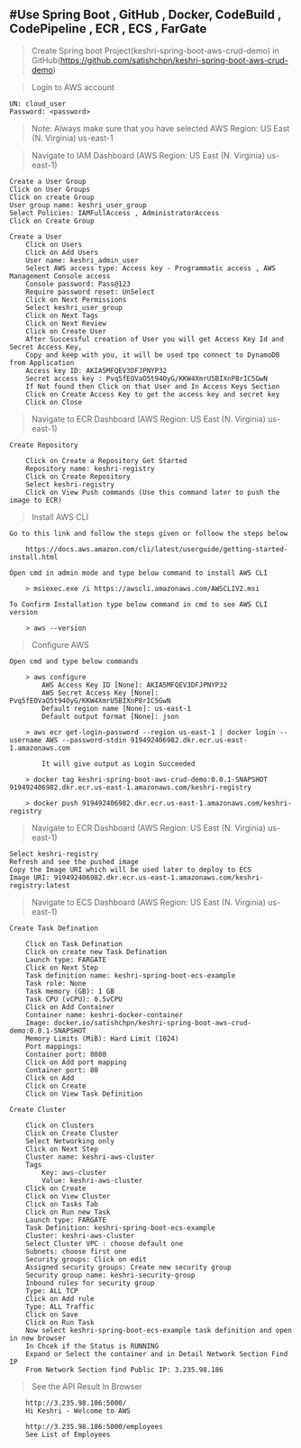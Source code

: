 
#Use Spring Boot , GitHub , Docker, CodeBuild , CodePipeline , ECR , ECS , FarGate
--------------------------------------------------------------------------------------------------------------------------------------------------------------------

> Create Spring boot Project(keshri-spring-boot-aws-crud-demo) in GitHub(https://github.com/satishchpn/keshri-spring-boot-aws-crud-demo)

> Login to AWS account

	UN: cloud_user
	Password: <password>
	
> Note: Always make sure that you have selected AWS Region: US East (N. Virginia) us-east-1

> Navigate to IAM Dashboard (AWS Region: US East (N. Virginia) us-east-1)

	Create a User Group
	Click on User Groups
	Click on create Group
	User group name: keshri_user_group
	Select Policies: IAMFullAccess , AdministratorAccess
	Click on Create Group

	Create a User
		Click on Users
		Click on Add Users
		User name: keshri_admin_user
		Select AWS access type: Access key - Programmatic access , AWS Management Console access
		Console password: Pass@123
		Require password reset: UnSelect
		Click on Next Permissions
		Select keshri_user_group
		Click on Next Tags
		Click on Next Review
		Click on Create User
		After Successful creation of User you will get Access Key Id and Secret Access Key, 
		Copy and keep with you, it will be used tpo connect to DynamoDB from Application
		Access key ID: AKIA5MFQEV3DFJPNYP32
		Secret access key : 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
		If Not found then Click on that User and In Access Keys Section
		Click on Create Access Key to get the access key and secret key
		Click on Close

> Navigate to ECR Dashboard (AWS Region: US East (N. Virginia) us-east-1)
	
	Create Repository
	
		Click on Create a Repository Get Started
		Repository name: keshri-registry
		Click on Create Repository
		Select keshri-registry
		Click on View Push commands (Use this command later to push the image to ECR)

> Install AWS CLI

	Go to this link and follow the steps given or folloow the steps below
	
		https://docs.aws.amazon.com/cli/latest/userguide/getting-started-install.html
	
	Open cmd in admin mode and type below command to install AWS CLI
	
		> msiexec.exe /i https://awscli.amazonaws.com/AWSCLIV2.msi
	
	To Confirm Installation type below command in cmd to see AWS CLI version
	
		> aws --version

> Configure AWS

	Open cmd and type below commands
	
		> aws configure
			AWS Access Key ID [None]: AKIA5MFQEV3DFJPNYP32
			AWS Secret Access Key [None]: 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
			Default region name [None]: us-east-1
			Default output format [None]: json
 	
		> aws ecr get-login-password --region us-east-1 | docker login --username AWS --password-stdin 919492406982.dkr.ecr.us-east-1.amazonaws.com
		
			It will give output as Login Succeeded
			
		> docker tag keshri-spring-boot-aws-crud-demo:0.0.1-SNAPSHOT 919492406982.dkr.ecr.us-east-1.amazonaws.com/keshri-registry
		
		> docker push 919492406982.dkr.ecr.us-east-1.amazonaws.com/keshri-registry

> Navigate to ECR Dashboard (AWS Region: US East (N. Virginia) us-east-1)

	Select keshri-registry
	Refresh and see the pushed image
	Copy the Image URI which will be used later to deploy to ECS
	Image URI: 919492406982.dkr.ecr.us-east-1.amazonaws.com/keshri-registry:latest
		
> Navigate to ECS Dashboard (AWS Region: US East (N. Virginia) us-east-1)

	Create Task Defination

		Click on Task Defination
		Click on create new Task Defination
		Launch type: FARGATE
		Click on Next Step
		Task definition name: keshri-spring-boot-ecs-example
		Task role: None
		Task memory (GB): 1 GB
		Task CPU (vCPU): 0.5vCPU
		Click on Add Container
		Container name: keshri-docker-container
		Image: docker.io/satishchpn/keshri-spring-boot-aws-crud-demo:0.0.1-SNAPSHOT
		Memory Limits (MiB): Hard Limit (1024)
		Port mappings: 
		Container port: 8080
		Click on Add port mapping
		Container port: 80
		Click on Add
		Click on Create
		Click on View Task Definition

	Create Cluster

		Click on Clusters
		Click on Create Cluster
		Select Networking only
		Click on Next Step
		Cluster name: keshri-aws-cluster
		Tags
			Key: aws-cluster
			Value: keshri-aws-cluster
		Click on Create
		Click on View Cluster
		Click on Tasks Tab
		Click on Run new Task
		Launch type: FARGATE
		Task Definition: keshri-spring-boot-ecs-example
		Cluster: keshri-aws-cluster
		Select Cluster VPC : choose default one
		Subnets: choose first one
		Security groups: Click on edit
		Assigned security groups: Create new security group
		Security group name: keshri-security-group
		Inbound rules for security group
		Type: ALL TCP
		Click on Add rule
		Type: ALL Traffic
		Click on Save
		Click on Run Task
		Now select keshri-spring-boot-ecs-example task definition and open in new browser
		In Chcek if the Status is RUNNING
		Expand or Select the container and in Detail Network Section Find IP
		From Network Section find Public IP: 3.235.98.186
		

> See the API Result In Browser

		http://3.235.98.186:5000/
		Hi Keshri - Welcome to AWS
		
		http://3.235.98.186:5000/employees
		See List of Employees
	
